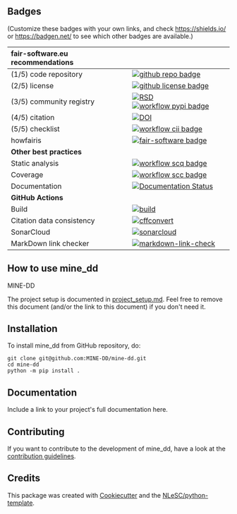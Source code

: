 ## Badges

(Customize these badges with your own links, and check https://shields.io/ or https://badgen.net/ to see which other badges are available.)

| fair-software.eu recommendations | |
| :-- | :--  |
| (1/5) code repository              | [![github repo badge](https://img.shields.io/badge/github-repo-000.svg?logo=github&labelColor=gray&color=blue)](https://github.com/MINE-DD/mine-dd) |
| (2/5) license                      | [![github license badge](https://img.shields.io/github/license/MINE-DD/mine-dd)](https://github.com/MINE-DD/mine-dd) |
| (3/5) community registry           | [![RSD](https://img.shields.io/badge/rsd-mine_dd-00a3e3.svg)](https://www.research-software.nl/software/mine_dd) [![workflow pypi badge](https://img.shields.io/pypi/v/mine_dd.svg?colorB=blue)](https://pypi.python.org/project/mine_dd/) |
| (4/5) citation                     | [![DOI](https://zenodo.org/badge/DOI/<replace-with-created-DOI>.svg)](https://doi.org/<replace-with-created-DOI>) |
| (5/5) checklist                    | [![workflow cii badge](https://bestpractices.coreinfrastructure.org/projects/<replace-with-created-project-identifier>/badge)](https://bestpractices.coreinfrastructure.org/projects/<replace-with-created-project-identifier>) |
| howfairis                          | [![fair-software badge](https://img.shields.io/badge/fair--software.eu-%E2%97%8F%20%20%E2%97%8F%20%20%E2%97%8F%20%20%E2%97%8F%20%20%E2%97%8B-yellow)](https://fair-software.eu) |
| **Other best practices**           | &nbsp; |
| Static analysis                    | [![workflow scq badge](https://sonarcloud.io/api/project_badges/measure?project=MINE-DD_mine-dd&metric=alert_status)](https://sonarcloud.io/dashboard?id=MINE-DD_mine-dd) |
| Coverage                           | [![workflow scc badge](https://sonarcloud.io/api/project_badges/measure?project=MINE-DD_mine-dd&metric=coverage)](https://sonarcloud.io/dashboard?id=MINE-DD_mine-dd) |
| Documentation                      | [![Documentation Status](https://readthedocs.org/projects/mine-dd/badge/?version=latest)](https://mine-dd.readthedocs.io/en/latest/?badge=latest) |
| **GitHub Actions**                 | &nbsp; |
| Build                              | [![build](https://github.com/MINE-DD/mine-dd/actions/workflows/build.yml/badge.svg)](https://github.com/MINE-DD/mine-dd/actions/workflows/build.yml) |
| Citation data consistency          | [![cffconvert](https://github.com/MINE-DD/mine-dd/actions/workflows/cffconvert.yml/badge.svg)](https://github.com/MINE-DD/mine-dd/actions/workflows/cffconvert.yml) |
| SonarCloud                         | [![sonarcloud](https://github.com/MINE-DD/mine-dd/actions/workflows/sonarcloud.yml/badge.svg)](https://github.com/MINE-DD/mine-dd/actions/workflows/sonarcloud.yml) |
| MarkDown link checker              | [![markdown-link-check](https://github.com/MINE-DD/mine-dd/actions/workflows/markdown-link-check.yml/badge.svg)](https://github.com/MINE-DD/mine-dd/actions/workflows/markdown-link-check.yml) |

## How to use mine_dd

MINE-DD

The project setup is documented in [project_setup.md](project_setup.md). Feel free to remove this document (and/or the link to this document) if you don't need it.

## Installation

To install mine_dd from GitHub repository, do:

```console
git clone git@github.com:MINE-DD/mine-dd.git
cd mine-dd
python -m pip install .
```

## Documentation

Include a link to your project's full documentation here.

## Contributing

If you want to contribute to the development of mine_dd,
have a look at the [contribution guidelines](CONTRIBUTING.md).

## Credits

This package was created with [Cookiecutter](https://github.com/audreyr/cookiecutter) and the [NLeSC/python-template](https://github.com/NLeSC/python-template).
